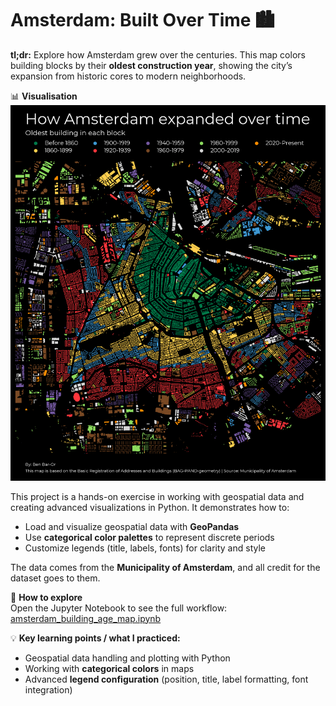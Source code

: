 # Amsterdam: Built Over Time 🏙️

**tl;dr:** Explore how Amsterdam grew over the centuries. This map colors building blocks by their **oldest construction year**, showing the city’s expansion from historic cores to modern neighborhoods.

📊 **Visualisation**  
![Construction of Amsterdam](amsterdam_dev.png)

This project is a hands-on exercise in working with geospatial data and creating advanced visualizations in Python. It demonstrates how to:  
- Load and visualize geospatial data with **GeoPandas**  
- Use **categorical color palettes** to represent discrete periods  
- Customize legends (title, labels, fonts) for clarity and style  

The data comes from the **Municipality of Amsterdam**, and all credit for the dataset goes to them.

📂 **How to explore**  
Open the Jupyter Notebook to see the full workflow: [amsterdam_building_age_map.ipynb](amsterdam_construction_age_map.ipynb)

💡 **Key learning points / what I practiced:**  
- Geospatial data handling and plotting with Python  
- Working with **categorical colors** in maps  
- Advanced **legend configuration** (position, title, label formatting, font integration)  
